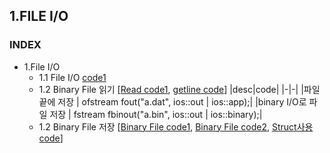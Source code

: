 ## 1.FILE I/O
### INDEX
* 1.File I/O
    * 1.1 File I/O [code1](https://github.com/csbyun-data/CPP-Pro/blob/main/chap03/File/File_IO1.cpp)
    * 1.2 Binary File 읽기 [[Read code1](https://github.com/csbyun-data/CPP-Pro/blob/main/chap03/File/File_read1.cpp), [getline code](https://github.com/csbyun-data/CPP-Pro/blob/main/chap03/File/getline_read1.cpp)]
      |desc|code|
      |-|-|
      |파일 끝에 저장 | ofstream fout("a.dat", ios::out | ios::app);|
      |binary I/O로 파일 저장 | fstream fbinout("a.bin", ios::out | ios::binary);|
    * 1.2 Binary File 저장 [[Binary File code1](https://github.com/csbyun-data/CPP-Pro/blob/main/chap03/File/Binary_File1.cpp), [Binary File code2](https://github.com/csbyun-data/CPP-Pro/blob/main/chap03/File/Binary_File2.cpp), [Struct사용 code](https://github.com/csbyun-data/CPP-Pro/blob/main/chap03/File/struct_File_out1.cpp)]

